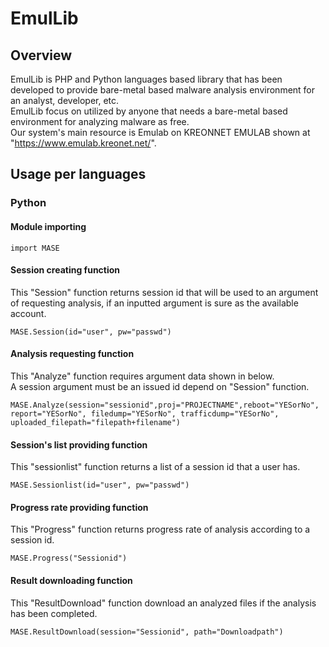 # EmulLib

## Overview 
EmulLib is PHP and Python languages based library that has been developed to provide bare-metal based malware analysis environment for an analyst, developer, etc.  
EmulLib focus on utilized by anyone that needs a bare-metal based environment for analyzing malware as free.  
Our system's main resource is Emulab on KREONNET EMULAB shown at "https://www.emulab.kreonet.net/".  

## Usage per languages
### Python 
#### Module importing 
	import MASE 
	
#### Session creating function 
This "Session" function returns session id that will be used to an argument of requesting analysis, if an inputted argument is sure as the available account.  

	MASE.Session(id="user", pw="passwd")
	
#### Analysis requesting function  
This "Analyze" function requires argument data shown in below.  
A session argument must be an issued id depend on "Session" function.  
	
	MASE.Analyze(session="sessionid",proj="PROJECTNAME",reboot="YESorNo", report="YESorNo", filedump="YESorNo", trafficdump="YESorNo", uploaded_filepath="filepath+filename") 

#### Session's list providing function 
This "sessionlist" function returns a list of a session id that a user has.  

	MASE.Sessionlist(id="user", pw="passwd") 
	
#### Progress rate providing function
This "Progress" function returns progress rate of analysis according to a session id.  

	MASE.Progress("Sessionid") 
	
#### Result downloading function
This "ResultDownload" function download an analyzed files if the analysis has been completed.  

	MASE.ResultDownload(session="Sessionid", path="Downloadpath") 
